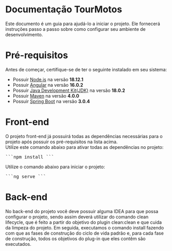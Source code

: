 # Documentação TourMotos
<p>
Este documento é um guia para ajudá-lo a iniciar o projeto. Ele fornecerá instruções passo a passo sobre como configurar seu ambiente de desenvolvimento.
</p>

# Pré-requisitos
<p>
Antes de começar, certifique-se de ter o seguinte instalado em seu sistema:
</p>
<ul>
  <li>Possuir <a href=https://nodejs.org/en>Node.js</a> na versão <b>18.12.1</b></li>
  <li>Possuir <a href=https://angular.io>Angular</a> na versão <b>16.0.2</b></li>
  <li>Possuir <a href=https://www.java.com/pt-BR>Java Development Kit(JDK)</a> na versão <b>18.0.2</b></li>
  <li>Possuir <a href=https://maven.apache.org>Maven</a> na versão <b>4.0.0</b></li>
  <li>Possuir <a href=https://spring.io/projects/spring-boot>Spring Boot</a> na versão <b>3.0.4</b></li>
</ul>

# Front-end
<p>
O projeto front-end já possuirá todas as dependências necessárias para o projeto após possuir os pré-requisitos na lista acima.<br/>
Utilize este comando abaixo para ativar todas as dependências no projeto:<br/>
</p>
<pre>
```npm install ```
</pre>
Utilize o comando abaixo para iniciar o projeto:<br/>
</p>
<pre>
```ng serve ```
</pre> 

# Back-end
<p>
No back-end do projeto você deve possuir alguma IDEA para que possa configurar o projeto, sendo assim deverá utilizar do comando clean lifecycle, que é feito a partir do objetivo do plugin clean:clean e que cuida da limpeza do projeto.
Em seguida, executamos o comando install fazendo com que as fases de construção do ciclo de vida padrão e, para cada fase de construção, todos os objetivos do plug-in que eles contêm são executados.
</p>
